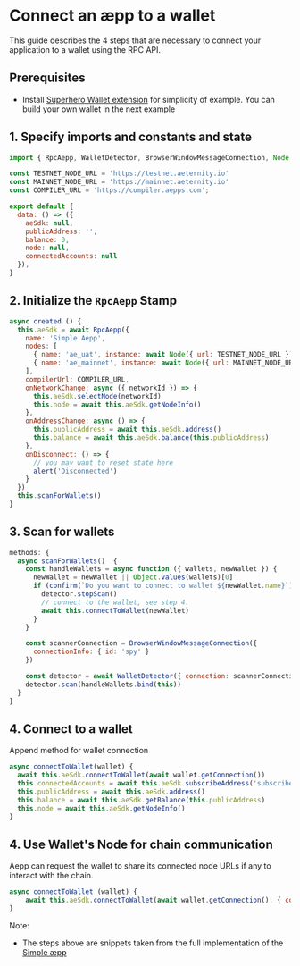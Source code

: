 # Connect an æpp to a wallet

This guide describes the 4 steps that are necessary to connect your application to a wallet using the RPC API.

## Prerequisites

- Install [Superhero Wallet extension](https://wallet.superhero.com/) for simplicity of example.
You can build your own wallet in the next example

## 1. Specify imports and constants and state

```js
import { RpcAepp, WalletDetector, BrowserWindowMessageConnection, Node } from '@aeternity/aepp-sdk'

const TESTNET_NODE_URL = 'https://testnet.aeternity.io'
const MAINNET_NODE_URL = 'https://mainnet.aeternity.io'
const COMPILER_URL = 'https://compiler.aepps.com';

export default {
  data: () => ({
    aeSdk: null,
    publicAddress: '',
    balance: 0,
    node: null,
    connectedAccounts: null
  }),
}
```

## 2. Initialize the `RpcAepp` Stamp

```js
async created () {
  this.aeSdk = await RpcAepp({
    name: 'Simple Aepp',
    nodes: [
      { name: 'ae_uat', instance: await Node({ url: TESTNET_NODE_URL }) },
      { name: 'ae_mainnet', instance: await Node({ url: MAINNET_NODE_URL }) }
    ],
    compilerUrl: COMPILER_URL,
    onNetworkChange: async ({ networkId }) => {
      this.aeSdk.selectNode(networkId)
      this.node = await this.aeSdk.getNodeInfo()
    },
    onAddressChange: async () => {
      this.publicAddress = await this.aeSdk.address()
      this.balance = await this.aeSdk.balance(this.publicAddress)
    },
    onDisconnect: () => {
      // you may want to reset state here
      alert('Disconnected')
    }
  })
  this.scanForWallets()
}
```

## 3. Scan for wallets
```js
methods: {
  async scanForWallets()  {
    const handleWallets = async function ({ wallets, newWallet }) {
      newWallet = newWallet || Object.values(wallets)[0]
      if (confirm(`Do you want to connect to wallet ${newWallet.name}`)) {
        detector.stopScan()
        // connect to the wallet, see step 4.
        await this.connectToWallet(newWallet)
      }
    }

    const scannerConnection = BrowserWindowMessageConnection({
      connectionInfo: { id: 'spy' }
    })

    const detector = await WalletDetector({ connection: scannerConnection })
    detector.scan(handleWallets.bind(this))
  }
}
```

## 4. Connect to a wallet

Append method for wallet connection

```js
async connectToWallet(wallet) {
  await this.aeSdk.connectToWallet(await wallet.getConnection())
  this.connectedAccounts = await this.aeSdk.subscribeAddress('subscribe', 'connected')
  this.publicAddress = await this.aeSdk.address()
  this.balance = await this.aeSdk.getBalance(this.publicAddress)
  this.node = await this.aeSdk.getNodeInfo()
}
```

## 4. Use Wallet's Node for chain communication

Aepp can request the wallet to share its connected node URLs if any to interact with the chain.

```js
async connectToWallet (wallet) {
    await this.aeSdk.connectToWallet(await wallet.getConnection(), { connectNode: true, name: 'wallet-node', select: true })
}
```

Note:

- The steps above are snippets taken from the full implementation of
  the [Simple æpp](https://github.com/aeternity/aepp-sdk-js/tree/master/examples/browser/aepp)

